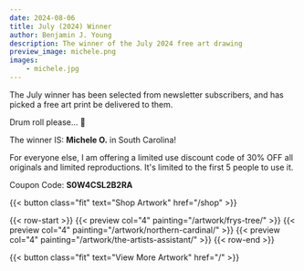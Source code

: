 ```yaml
---
date: 2024-08-06
title: July (2024) Winner
author: Benjamin J. Young
description: The winner of the July 2024 free art drawing
preview_image: michele.png
images:
    - michele.jpg
---
```


The July winner has been selected from newsletter subscribers, and has picked a free art print be delivered to them.

Drum roll please... 🥁

<!--more-->

The winner IS: **Michele O.** in South Carolina! 


For everyone else, I am offering a limited use discount code of 30% OFF all originals and limited reproductions. It's limited to the first 5 people to use it.

Coupon Code: **S0W4CSL2B2RA**

{{< button class="fit" text="Shop Artwork" href="/shop" >}}


{{< row-start >}}
    {{< preview col="4" painting="/artwork/frys-tree/" >}}
    {{< preview col="4" painting="/artwork/northern-cardinal/" >}}
    {{< preview col="4" painting="/artwork/the-artists-assistant/" >}}
{{< row-end >}}

{{< button class="fit" text="View More Artwork" href="/" >}}
